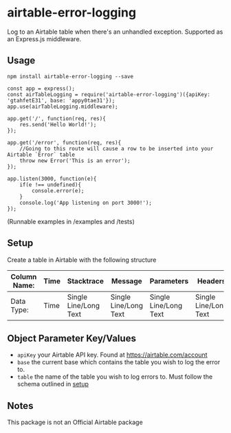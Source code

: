 # airtable-error-logging

Log to an Airtable table when there's an unhandled exception.  Supported as an Express.js middleware.

## Usage

`npm install airtable-error-logging --save`

```
const app = express();
const airTableLogging = require('airtable-error-logging')({apiKey: 'gtahfetE31', base: 'appy0tae31'});
app.use(airTableLogging.middleware);

app.get('/', function(req, res){
	res.send('Hello World!');
});

app.get('/error', function(req, res){
    //Going to this route will cause a row to be inserted into your Airtable `Error` table
	throw new Error('This is an error');
});

app.listen(3000, function(e){
	if(e !== undefined){
		console.error(e);
	}
	console.log('App listening on port 3000!');
});
```

(Runnable examples in /examples and /tests)

## Setup

Create a table in Airtable with the following structure

| Column Name: | Time  | Stacktrace | Message  | Parameters | Headers |
| ------------- | ------------- | ------------- | ------------- | ------------- | ------------- |
| Data Type: | Time  | Single Line/Long Text  | Single Line/Long Text  | Single Line/Long Text  | Single Line/Long Text |


## Object Parameter Key/Values

* `apiKey` your Airtable API key.  Found at https://airtable.com/account
* `base` the current base which contains the table you wish to log the error to.
* `table` the name of the table you wish to log errors to.  Must follow the schema outlined in [setup](#setup)

## Notes

This package is not an Official Airtable package